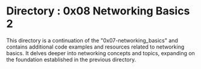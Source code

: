 
# Directory : 0x08 Networking Basics 2

This directory is a continuation of the "0x07-networking_basics" and contains additional code examples and resources related to networking basics. It delves deeper into networking concepts and topics, expanding on the foundation established in the previous directory.